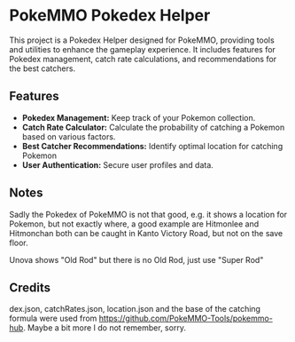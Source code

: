 # PokeMMO Pokedex Helper

This project is a Pokedex Helper designed for PokeMMO, providing tools and utilities to enhance the gameplay experience. It includes features for Pokedex management, catch rate calculations, and recommendations for the best catchers.

## Features

- **Pokedex Management:** Keep track of your Pokemon collection.
- **Catch Rate Calculator:** Calculate the probability of catching a Pokemon based on various factors.
- **Best Catcher Recommendations:** Identify optimal location for catching Pokemon
- **User Authentication:** Secure user profiles and data.

## Notes

Sadly the Pokedex of PokeMMO is not that good, e.g. it shows a location for Pokemon, but not exactly where, a good example are
Hitmonlee and Hitmonchan both can be caught in Kanto Victory Road, but not on the save floor.

Unova shows "Old Rod" but there is no Old Rod, just use "Super Rod"

## Credits

dex.json, catchRates.json, location.json and the base of the catching formula were used from https://github.com/PokeMMO-Tools/pokemmo-hub. Maybe a bit more I do not remember, sorry.

